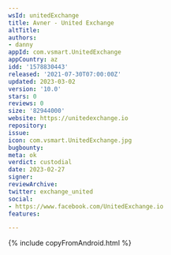 ```yaml
---
wsId: unitedExchange
title: Avner - United Exchange
altTitle: 
authors:
- danny
appId: com.vsmart.UnitedExchange
appCountry: az
idd: '1578830443'
released: '2021-07-30T07:00:00Z'
updated: 2023-03-02
version: '10.0'
stars: 0
reviews: 0
size: '82944000'
website: https://unitedexchange.io
repository: 
issue: 
icon: com.vsmart.UnitedExchange.jpg
bugbounty: 
meta: ok
verdict: custodial
date: 2023-02-27
signer: 
reviewArchive: 
twitter: exchange_united
social:
- https://www.facebook.com/UnitedExchange.io
features: 

---
```


{% include copyFromAndroid.html %}
